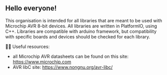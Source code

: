 ## Hello everyone!


This organisation is intended for all libraries that are meant to be used with Microchip AVR 8-bit devices.
All libraries are written in PlatformIO, using C++. Libraries are compatible with arduino framework,
but compatibility with specific boards and devices should be checked for each library.

👩‍💻 Useful resources:
- all Microchip AVR datasheets can be found on this site: https://www.microchip.com
- AVR libC site: https://www.nongnu.org/avr-libc/
